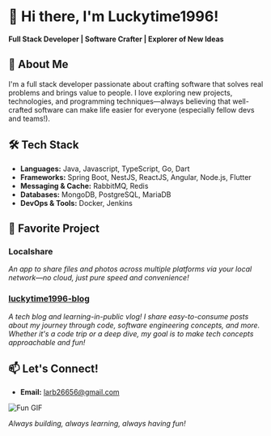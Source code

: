 # 👋 Hi there, I'm Luckytime1996!  

**Full Stack Developer | Software Crafter | Explorer of New Ideas**


## 🚀 About Me

I'm a full stack developer passionate about crafting software that solves real problems and brings value to people. I love exploring new projects, technologies, and programming techniques—always believing that well-crafted software can make life easier for everyone (especially fellow devs and teams!).


## 🛠️ Tech Stack

- **Languages:** Java, Javascript, TypeScript, Go, Dart
- **Frameworks:** Spring Boot, NestJS, ReactJS, Angular, Node.js, Flutter
- **Messaging & Cache:** RabbitMQ, Redis
- **Databases:** MongoDB, PostgreSQL, MariaDB
- **DevOps & Tools:** Docker, Jenkins


## 🌟 Favorite Project

### Localshare
*An app to share files and photos across multiple platforms via your local network—no cloud, just pure speed and convenience!*

### [luckytime1996-blog](https://blog.luckytime1996.dev)  
*A tech blog and learning-in-public vlog! I share easy-to-consume posts about my journey through code, software engineering concepts, and more. Whether it's a code trip or a deep dive, my goal is to make tech concepts approachable and fun!*

## 📫 Let's Connect!

- **Email:** larb26656@gmail.com


![Fun GIF](https://media.giphy.com/media/13HgwGsXF0aiGY/giphy.gif)


*Always building, always learning, always having fun!*